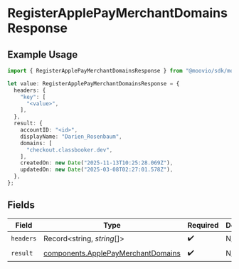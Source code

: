 # RegisterApplePayMerchantDomainsResponse

## Example Usage

```typescript
import { RegisterApplePayMerchantDomainsResponse } from "@moovio/sdk/models/operations";

let value: RegisterApplePayMerchantDomainsResponse = {
  headers: {
    "key": [
      "<value>",
    ],
  },
  result: {
    accountID: "<id>",
    displayName: "Darien_Rosenbaum",
    domains: [
      "checkout.classbooker.dev",
    ],
    createdOn: new Date("2025-11-13T10:25:28.069Z"),
    updatedOn: new Date("2025-03-08T02:27:01.578Z"),
  },
};
```

## Fields

| Field                                                                                    | Type                                                                                     | Required                                                                                 | Description                                                                              |
| ---------------------------------------------------------------------------------------- | ---------------------------------------------------------------------------------------- | ---------------------------------------------------------------------------------------- | ---------------------------------------------------------------------------------------- |
| `headers`                                                                                | Record<string, *string*[]>                                                               | :heavy_check_mark:                                                                       | N/A                                                                                      |
| `result`                                                                                 | [components.ApplePayMerchantDomains](../../models/components/applepaymerchantdomains.md) | :heavy_check_mark:                                                                       | N/A                                                                                      |